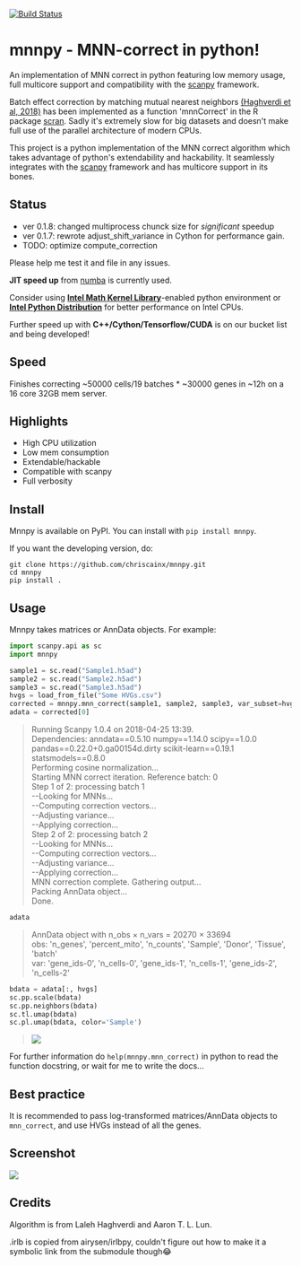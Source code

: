 [![Build Status](https://travis-ci.org/chriscainx/mnnpy.svg?branch=master)](https://travis-ci.org/chriscainx/mnnpy)
# mnnpy - MNN-correct in python!

An implementation of MNN correct in python featuring low memory usage, full multicore support and compatibility with the [scanpy](https://github.com/theislab/scanpy) framework.

Batch effect correction by matching mutual nearest neighbors [(Haghverdi et al, 2018)](https://www.nature.com/articles/nbt.4091) has been implemented as a function 'mnnCorrect' in the R package [scran](https://bioconductor.org/packages/release/bioc/html/scran.html). Sadly it's extremely slow for big datasets and doesn't make full use of the parallel architecture of modern CPUs.

This project is a python implementation of the MNN correct algorithm which takes advantage of python's extendability and hackability. It seamlessly integrates with the [scanpy](https://github.com/theislab/scanpy) framework and has multicore support in its bones. 

## Status

- ver 0.1.8: changed multiprocess chunck size for *significant* speedup
- ver 0.1.7: rewrote adjust_shift_variance in Cython for performance gain. 
- TODO: optimize compute_correction

Please help me test it and file in any issues.

**JIT speed up** from [numba](http://numba.pydata.org) is currently used. 

Consider using [**Intel Math Kernel Library**](https://software.intel.com/en-us/mkl)-enabled python environment or [**Intel Python Distribution**](https://software.intel.com/en-us/distribution-for-python) for better performance on Intel CPUs.

Further speed up with **C++/Cython/Tensorflow/CUDA** is on our bucket list and being developed!

## Speed

Finishes correcting ~50000 cells/19 batches * ~30000 genes in ~12h on a 16 core 32GB mem server.

## Highlights

- High CPU utilization
- Low mem consumption
- Extendable/hackable
- Compatible with scanpy
- Full verbosity

## Install

Mnnpy is available on PyPI. You can install with `pip install mnnpy`.

If you want the developing version, do:
```
git clone https://github.com/chriscainx/mnnpy.git
cd mnnpy
pip install .
```

## Usage

Mnnpy takes matrices or AnnData objects. For example:
```python
import scanpy.api as sc
import mnnpy

sample1 = sc.read("Sample1.h5ad")
sample2 = sc.read("Sample2.h5ad")
sample3 = sc.read("Sample3.h5ad")
hvgs = load_from_file("Some HVGs.csv")
corrected = mnnpy.mnn_correct(sample1, sample2, sample3, var_subset=hvgs, batch_categories = ["N0123X", "N0124X", "T0124X"])
adata = corrected[0]
```
> Running Scanpy 1.0.4 on 2018-04-25 13:39.  
Dependencies: anndata==0.5.10 numpy==1.14.0 scipy==1.0.0 pandas==0.22.0+0.ga00154d.dirty scikit-learn==0.19.1 statsmodels==0.8.0  
Performing cosine normalization...  
Starting MNN correct iteration. Reference batch: 0  
Step 1 of 2: processing batch 1  
--Looking for MNNs...  
--Computing correction vectors...  
--Adjusting variance...  
--Applying correction...  
Step 2 of 2: processing batch 2  
--Looking for MNNs...  
--Computing correction vectors...  
--Adjusting variance...  
--Applying correction...  
MNN correction complete. Gathering output...   
Packing AnnData object...  
Done.  
```python
adata
```
> AnnData object with n_obs × n_vars = 20270 × 33694  
    obs: 'n_genes', 'percent_mito', 'n_counts', 'Sample', 'Donor', 'Tissue', 'batch'  
    var: 'gene_ids-0', 'n_cells-0', 'gene_ids-1', 'n_cells-1', 'gene_ids-2', 'n_cells-2'  
```python
bdata = adata[:, hvgs]
sc.pp.scale(bdata)
sc.pp.neighbors(bdata)
sc.tl.umap(bdata)
sc.pl.umap(bdata, color='Sample')
```
> ![](./docs/example.png)

For further information do `help(mnnpy.mnn_correct)` in python to read the function docstring, or wait for me to write the docs...

## Best practice

It is recommended to pass log-transformed matrices/AnnData objects to `mnn_correct`, and use HVGs instead of all the genes.

## Screenshot

![](./docs/screen.png)

## Credits

Algorithm is from Laleh Haghverdi and Aaron T. L. Lun.

.irlb is copied from airysen/irlbpy, couldn't figure out how to make it a symbolic link from the submodule though😂